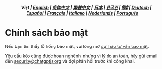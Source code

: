 <div align="center">
<h5> <a href="../"><img height=15 style="margin: 0 3px -2px" src="https://raw.githubusercontent.com/kudoai/chatgpt.js/6fa1659feadaf70853996dc7d7f6e1ab5a1e6301/media/images/icons/earth-americas.svg"></a> Việt | <a href="../SECURITY.md">English</a> | <a href="../zh-cn/SECURITY.md">简体中文</a> | <a href="../zh-tw/SECURITY.md">繁體中文</a> | <a href="../ja/SECURITY.md">日本</a> | <a href="../ko/SECURITY.md">한국인</a> | <a href="../hi/SECURITY.md">हिंदी</a> | <a href="../de/SECURITY.md">Deutsch</a> | <a href="../es/SECURITY.md">Español</a> | <a href="../fr/SECURITY.md">Français</a> | <a href="../it/SECURITY.md">Italiano</a> | <a href="../nl/SECURITY.md">Nederlands</a> | <a href="../pt/SECURITY.md">Português</a></h5>
</div>

# Chính sách bảo mật

Nếu bạn tìm thấy lỗ hổng bảo mật, vui lòng mở [dự thảo tư vấn bảo mật](https://github.com/kudoai/chatgpt.js/security/advisories/new).

Yêu cầu kéo cũng được hoan nghênh, nhưng vì lý do an toàn, hãy gửi email đến security@chatgptjs.org và đợi phản hồi trước khi công khai.
